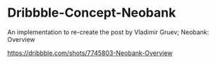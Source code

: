 # Dribbble-Concept-Neobank
An implementation to re-create the post by Vladimir Gruev; Neobank: Overview

https://dribbble.com/shots/7745803-Neobank-Overview
